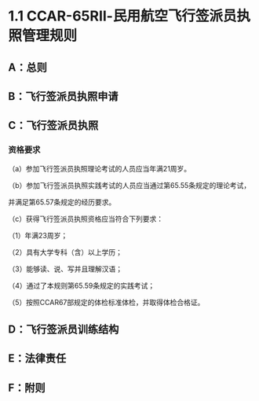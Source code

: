 # 1.1 CCAR-65RⅡ-民用航空飞行签派员执照管理规则

## A：总则

## B：飞行签派员执照申请

## C：飞行签派员执照

### 资格要求

（a）参加飞行签派员执照理论考试的人员应当年满21周岁。

（b）参加飞行签派员执照实践考试的人员应当通过第65.55条规定的理论考试，    

并满足第65.57条规定的经历要求。

（c）获得飞行签派员执照资格应当符合下列要求：

（1）年满23周岁；

（2）具有大学专科（含）以上学历；

（3）能够读、说、写并且理解汉语；

（4）通过了本规则第65.59条规定的实践考试；

（5）按照CCAR67部规定的体检标准体检，并取得体检合格证。



## D：飞行签派员训练结构

## E：法律责任

## F：附则




